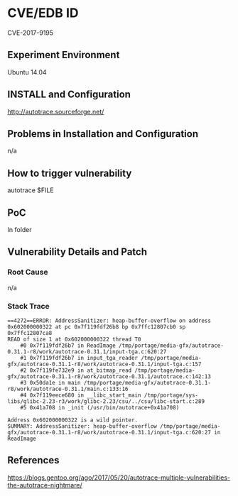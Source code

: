 # CVE/EDB ID
CVE-2017-9195
## Experiment Environment
Ubuntu 14.04
## INSTALL and Configuration
http://autotrace.sourceforge.net/
## Problems in Installation and Configuration
n/a
## How to trigger vulnerability
autotrace $FILE
## PoC
In folder
## Vulnerability Details and Patch

### Root Cause
n/a
### Stack Trace
```
==4272==ERROR: AddressSanitizer: heap-buffer-overflow on address 0x602000000322 at pc 0x7f119fdf26b8 bp 0x7ffc12807cb0 sp 0x7ffc12807ca8
READ of size 1 at 0x602000000322 thread T0
    #0 0x7f119fdf26b7 in ReadImage /tmp/portage/media-gfx/autotrace-0.31.1-r8/work/autotrace-0.31.1/input-tga.c:620:27
    #1 0x7f119fdf26b7 in input_tga_reader /tmp/portage/media-gfx/autotrace-0.31.1-r8/work/autotrace-0.31.1/input-tga.c:157
    #2 0x7f119fe732e9 in at_bitmap_read /tmp/portage/media-gfx/autotrace-0.31.1-r8/work/autotrace-0.31.1/autotrace.c:142:13
    #3 0x50da1e in main /tmp/portage/media-gfx/autotrace-0.31.1-r8/work/autotrace-0.31.1/main.c:133:16
    #4 0x7f119eece680 in __libc_start_main /tmp/portage/sys-libs/glibc-2.23-r3/work/glibc-2.23/csu/../csu/libc-start.c:289
    #5 0x41a708 in _init (/usr/bin/autotrace+0x41a708)

Address 0x602000000322 is a wild pointer.
SUMMARY: AddressSanitizer: heap-buffer-overflow /tmp/portage/media-gfx/autotrace-0.31.1-r8/work/autotrace-0.31.1/input-tga.c:620:27 in ReadImage
```
## References
https://blogs.gentoo.org/ago/2017/05/20/autotrace-multiple-vulnerabilities-the-autotrace-nightmare/